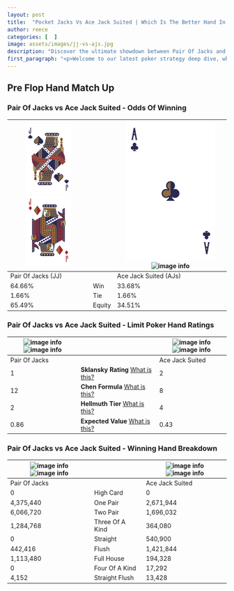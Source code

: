 ```yaml
---
layout: post
title:  "Pocket Jacks Vs Ace Jack Suited | Which Is The Better Hand In Poker? A Complete Guide"
author: reece
categories: [  ]
image: assets/images/jj-vs-ajs.jpg
description: "Discover the ultimate showdown between Pair Of Jacks and Ace Jack Suited in poker! Uncover the odds, strategies, and scenarios where one hand triumphs over the other. Get ready to up your poker game with this thrilling analysis."
first_paragraph: "<p>Welcome to our latest poker strategy deep dive, where we're pitting two distinct hands against each other in a high-stakes showdown: Pair Of Jacks vs Ace Jack Suited.</p><p>In the dynamic world of poker, every decision counts, and knowing which hand holds the upper hand is key to your success at the table.</p><p>In this article, we'll dissect these two hands, explore the scenarios where one dominates the other, and equip you with the knowledge to make strategic choices that can tip the odds in your favor.</p><p>Get ready to unravel the intriguing dynamics of these poker hands and elevate your game to new heights.</p>"
---
```




[comment]: # (sp0)

## Pre Flop Hand Match Up

<div class="table hand-ratings" markdown="1"> 



### Pair Of Jacks vs Ace Jack Suited - Odds Of Winning


    
| ![image info](assets/images/hand1/J.png) ![image info](assets/images/hand1/Jo.png) |  | ![image info](assets/images/hand2/A.png) ![image info](assets/images/hand2/Js.png) |
| -------- | -------- | -------- |
| Pair Of Jacks (JJ) |  | Ace Jack Suited (AJs) |
| 64.66% | Win | 33.68% |
| 1.66% | Tie | 1.66% |
| 65.49% | Equity | 34.51% |




[comment]: # (sp1)



### Pair Of Jacks vs Ace Jack Suited - Limit Poker Hand Ratings


    
| ![image info](https://www.riverpairs.com/assets/images/hand1/J.png) ![image info](https://www.riverpairs.com/assets/images/hand1/Jo.png) |  | ![image info](https://www.riverpairs.com/assets/images/hand2/A.png) ![image info](https://www.riverpairs.com/assets/images/hand2/Js.png) |
| -------- | -------- | -------- |
| Pair Of Jacks |  | Ace Jack Suited |
| 1 | **Sklansky Rating** [What is this?](/sklansky-rating-explained) | 2 |
| 12 | **Chen Formula** [What is this?](/chen-formula-explained) | 8 |
| 2 | **Hellmuth Tier** [What is this?](/Hellmuth-tier-explained) | 4 |
| 0.86 | **Expected Value** [What is this?](/expected-value-explained) | 0.43 |




[comment]: # (sp2)



### Pair Of Jacks vs Ace Jack Suited - Winning Hand Breakdown


    
| ![image info](https://www.riverpairs.com/assets/images/hand1/J.png) ![image info](https://www.riverpairs.com/assets/images/hand1/Jo.png) |  | ![image info](https://www.riverpairs.com/assets/images/hand2/A.png) ![image info](https://www.riverpairs.com/assets/images/hand2/Js.png) |
| -------- | -------- | -------- |
| Pair Of Jacks |  | Ace Jack Suited |
| 0 | High Card | 0 |
| 4,375,440 | One Pair | 2,671,944 |
| 6,066,720 | Two Pair | 1,696,032 |
| 1,284,768 | Three Of A Kind | 364,080 |
| 0 | Straight | 540,900 |
| 442,416 | Flush | 1,421,844 |
| 1,113,480 | Full House | 194,328 |
| 0 | Four Of A Kind | 17,292 |
| 4,152 | Straight Flush | 13,428 |




[comment]: # (sp3)



</div>

[comment]: # (sp4)



[comment]: # (sp5)

